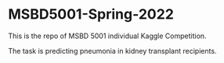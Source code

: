 # MSBD5001-Spring-2022

This is the repo of MSBD 5001 individual Kaggle Competition.

The task is predicting pneumonia in kidney transplant recipients.

